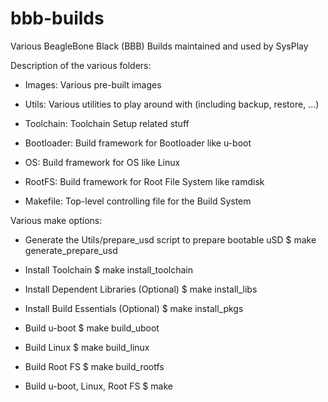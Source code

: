 # bbb-builds
Various BeagleBone Black (BBB) Builds maintained and used by SysPlay

Description of the various folders:

+ Images: Various pre-built images
+ Utils: Various utilities to play around with (including backup, restore, ...)
+ Toolchain: Toolchain Setup related stuff
+ Bootloader: Build framework for Bootloader like u-boot
+ OS: Build framework for OS like Linux
+ RootFS: Build framework for Root File System like ramdisk

+ Makefile: Top-level controlling file for the Build System

Various make options:

+ Generate the Utils/prepare_usd script to prepare bootable uSD
$ make generate_prepare_usd

+ Install Toolchain
$ make install_toolchain

+ Install Dependent Libraries (Optional)
$ make install_libs

+ Install Build Essentials (Optional)
$ make install_pkgs

+ Build u-boot
$ make build_uboot

+ Build Linux
$ make build_linux

+ Build Root FS
$ make build_rootfs

+ Build u-boot, Linux, Root FS
$ make
